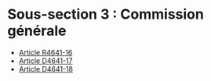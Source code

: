# Sous-section 3 : Commission générale

* [Article R4641-16](./LEGIARTI000019829800.md)
* [Article D4641-17](./LEGIARTI000019829798.md)
* [Article D4641-18](./LEGIARTI000019829796.md)
